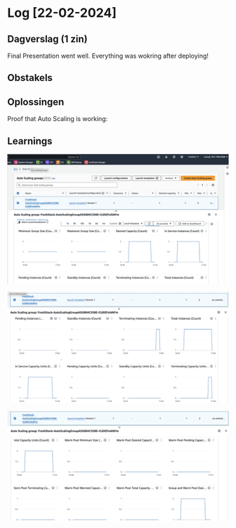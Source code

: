 # Log [22-02-2024]

## Dagverslag (1 zin)
Final Presentation went well.
Everything was wokring after deploying!

## Obstakels

## Oplossingen
Proof that Auto Scaling is working:

## Learnings


![alt text](<10_includes/AutoScaling Stress Test 1.png>)

![alt text](<10_includes/AutoScaling Stress Test 2.png>)

![alt text](<10_includes/AutoScaling Stress Test 3.png>)